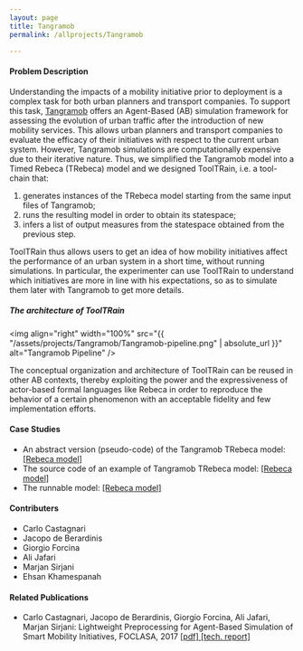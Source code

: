 ```yaml
---
layout: page
title: Tangramob
permalink: /allprojects/Tangramob

---
```


#### Problem Description
Understanding the impacts of a mobility initiative prior to deployment is a complex task for both urban planners and transport companies.
To support this task, [Tangramob](https://www.tangramob.com/) offers an Agent-Based (AB) simulation framework for assessing the evolution of urban traffic after the introduction of new mobility services. This allows urban planners and transport companies to evaluate the efficacy of their initiatives with respect to the current urban system. However, Tangramob simulations are computationally expensive due to their iterative nature. Thus, we simplified the Tangramob model into a Timed Rebeca (TRebeca) model and we designed ToolTRain, i.e. a tool-chain that:

1. generates instances of the TRebeca model starting from the same input files of Tangramob;
1. runs the resulting model in order to obtain its statespace;
1. infers a list of output measures from the statespace obtained from the previous step.
      
ToolTRain thus allows users to get an idea of how mobility initiatives affect the performance of an urban system in a short time, without running simulations. In particular, the experimenter can use ToolTRain to understand which initiatives are more in line with his expectations, so as to simulate them later with Tangramob to get more details.


##### The architecture of ToolTRain

<img align="right" width="100%" src="{{ "/assets/projects/Tangramob/Tangramob-pipeline.png" | absolute_url }}" alt="Tangramob Pipeline" />

The conceptual organization and architecture of ToolTRain can be reused in other AB contexts, thereby exploiting the power and the expressiveness of actor-based formal languages like Rebeca in order to reproduce the behavior of a certain phenomenon with an acceptable fidelity and few implementation efforts.

#### Case Studies

- An abstract version (pseudo-code) of the Tangramob TRebeca model: [ [Rebeca model] ](/assets/projects/Tangramob/case-studies/TRebeca-pseudocode.rebeca)
- The source code of an example of Tangramob TRebeca model: [ [Rebeca model] ](/assets/projects/Tangramob/case-studies/TRebeca-example.rebeca)
- The runnable model: [ [Rebeca model] ](/assets/projects/tangramob/case-studies/model-smi1.rebeca)


#### Contributers
* Carlo Castagnari
* Jacopo de Berardinis
* Giorgio Forcina
* Ali Jafari
* Marjan Sirjani
* Ehsan Khamespanah

#### Related Publications
- Carlo Castagnari, Jacopo de Berardinis, Giorgio Forcina, Ali Jafari, Marjan Sirjani: Lightweight Preprocessing for Agent-Based Simulation of Smart Mobility Initiatives, FOCLASA, 2017  [ [pdf] ](/assets/papers/2017/LightweightPreprocessingForAgent-BasedSimulationOfSmartMobilityInitiatives.pdf) [ [tech. report] ](/assets/projects/Tangramob/reports/tech-report.pdf)



